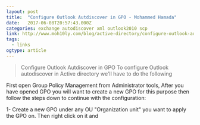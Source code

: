 ```yaml
---
layout: post 
title:  "Configure Outlook Autdiscover in GPO - Mohammed Hamada" 
date:   2017-06-08T20:57:43.000Z 
categories: exchange autodiscover xml outlook2010 scp
link: http://www.moh10ly.com/blog/active-directory/configure-outlook-autdiscover-in-gpo 
tags:
  - links
ogtype: article 
---
```


> Configure Outlook Autdiscover in GPO
To configure Outlook autodiscover in Active directory we'll have to do the following

First open Group Policy Management from Administrator tools, After you have opened GPO you will want to create a new GPO for this purpose then follow the steps down to continue with the configuration:

1- Create a new GPO under any OU "Organization unit" you want to apply the GPO on. Then right click on it and 